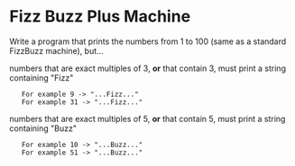 # Fizz Buzz Plus Machine #

Write a program that prints the numbers from 1 to 100 (same as a standard
FizzBuzz machine), but...

numbers that are exact multiples of 3,
__or__ that contain 3, must print a string containing "Fizz"

	   For example 9 -> "...Fizz..."
	   For example 31 -> "...Fizz..."

numbers that are exact multiples of 5, 
__or__ that contain 5, must print a string containing "Buzz"

	   For example 10 -> "...Buzz..."
	   For example 51 -> "...Buzz..."